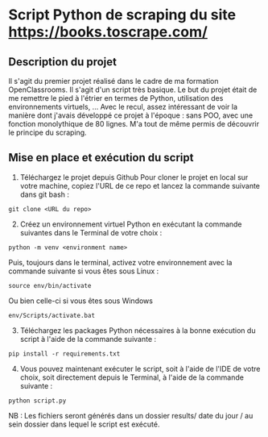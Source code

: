 
# Script Python de scraping du site https://books.toscrape.com/

## Description du projet

Il s'agit du premier projet réalisé dans le cadre de ma formation OpenClassrooms.
Il s'agit d'un script très basique. Le but du projet était de me remettre le pied à l'étrier en termes de Python, utilisation des environnements virtuels, ...
Avec le recul, assez intéressant de voir la manière dont j'avais développé ce projet à l'époque : sans POO, avec une fonction monolythique de 80 lignes.
M'a tout de même permis de découvrir le principe du scraping.


## Mise en place et exécution du script

1. Téléchargez le projet depuis Github
Pour cloner le projet en local sur votre machine, copiez l'URL de ce repo et lancez la commande suivante dans git bash :  
```
git clone <URL du repo>
```
2. Créez un environnement virtuel Python en exécutant la commande suivantes dans le Terminal de votre choix :
```
python -m venv <environment name>
```
Puis, toujours dans le terminal, activez votre environnement avec la commande suivante si vous êtes sous Linux :
```
source env/bin/activate
```
Ou bien celle-ci si vous êtes sous Windows
```
env/Scripts/activate.bat
```
3. Téléchargez les packages Python nécessaires à la bonne exécution du script à l'aide de la commande suivante :
```
pip install -r requirements.txt
```
4. Vous pouvez maintenant exécuter le script, soit à l'aide de l'IDE de votre choix, soit directement depuis le Terminal, à l'aide de la commande suivante :
```		
python script.py
```
NB : Les fichiers seront générés dans un dossier results/ date du jour / au sein dossier dans lequel le script est exécuté.


